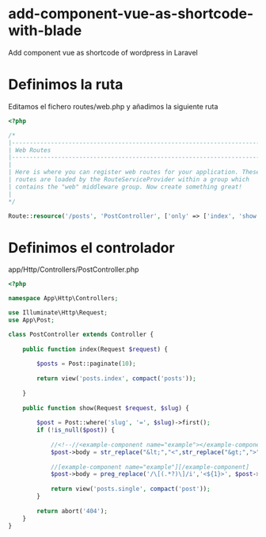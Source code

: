 # add-component-vue-as-shortcode-with-blade
Add component vue as shortcode of wordpress in Laravel

# Definimos la ruta

Editamos el fichero routes/web.php y añadimos la siguiente ruta

```php
<?php

/*
|--------------------------------------------------------------------------
| Web Routes
|--------------------------------------------------------------------------
|
| Here is where you can register web routes for your application. These
| routes are loaded by the RouteServiceProvider within a group which
| contains the "web" middleware group. Now create something great!
|
*/

Route::resource('/posts', 'PostController', ['only' => ['index', 'show']]);
```

# Definimos el controlador

app/Http/Controllers/PostController.php

```php
<?php

namespace App\Http\Controllers;

use Illuminate\Http\Request;
use App\Post;

class PostController extends Controller {
	
	public function index(Request $request) {
	
		$posts = Post::paginate(10);
		
		return view('posts.index', compact('posts'));
		
	}
		
	public function show(Request $request, $slug) {
		
		$post = Post::where('slug', '=', $slug)->first();
		if (!is_null($post)) {		
			
			//<!--//<example-component name="example"></example-component>//--> 
			$post->body = str_replace("&lt;","<",str_replace("&gt;",">",preg_replace('/&lt;!--\\/\\/(.*)\\/\\/--&gt;/i', '${1}', $post->body, -1)));
			
			//[example-component name="example"][/example-component]
			$post->body = preg_replace('/\[(.*?)\]/i','<${1}>', $post->body, -1);
				
			return view('posts.single', compact('post'));		
		}
		
		return abort('404');
	}
}
```

